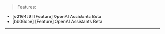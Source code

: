 > Features:
- [e216479] [Feature] OpenAI Assistants Beta
- [bb06dbe] [Feature] OpenAI Assistants Beta


---
